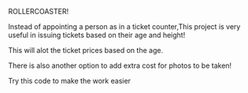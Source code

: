 ROLLERCOASTER!

Instead of appointing a person as in a ticket counter,This project is very useful in issuing tickets based on their age and height!

This will alot the ticket prices based on the age.

There is also another option to add extra cost for photos to be taken!

Try this code to make the work easier